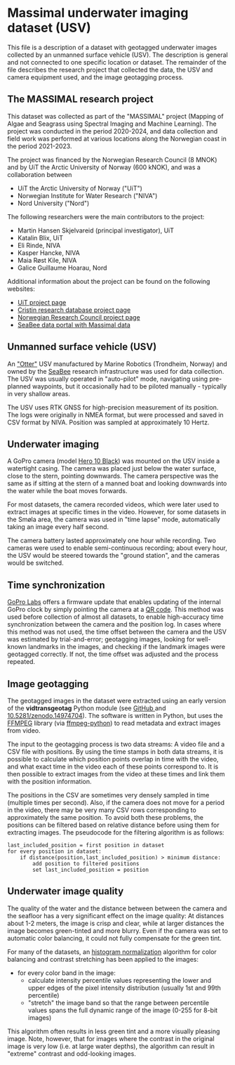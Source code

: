 # Massimal underwater imaging dataset (USV)
This file is a description of a dataset with geotagged underwater images collected by an
unmanned surface vehicle (USV). The description is general and not connected to one
specific location or dataset. The remainder of the file describes the research project
that collected the data, the USV and camera equipment used, and the image geotagging
process.

## The MASSIMAL research project 
This dataset was collected as part of the "MASSIMAL" project (Mapping of Algae and
Seagrass using Spectral Imaging and Machine Learning). The project was conducted in the
period 2020-2024, and data collection and field work was performed at various locations
along the Norwegian coast in the period 2021-2023. 

The project was financed by the Norwegian Research Council (8 MNOK) and by UiT the
Arctic University of Norway (600 kNOK), and was a collaboration between 

- UiT the Arctic University of Norway ("UiT")
- Norwegian Institute for Water Research ("NIVA")
- Nord University ("Nord")

The following researchers were the main contributors to the project:

- Martin Hansen Skjelvareid (principal investigator), UiT
- Katalin Blix, UiT
- Eli Rinde, NIVA
- Kasper Hancke, NIVA
- Maia Røst Kile, NIVA
- Galice Guillaume Hoarau, Nord

Additional information about the project can be found on the following websites:
- [UiT project page](https://en.uit.no/project/massimal)
- [Cristin research database project
  page](https://app.cristin.no/projects/show.jsf?id=2054355)
- [Norwegian Research Council project
  page](https://prosjektbanken.forskningsradet.no/project/FORISS/301317)
- [SeaBee data portal with Massimal
  data](https://geonode.seabee.sigma2.no/catalogue/#/search?q=massimal&f=dataset)


## Unmanned surface vehicle (USV)
An ["Otter"](https://www.maritimerobotics.com/otter) USV manufactured by Marine Robotics
(Trondheim, Norway) and owned by the [SeaBee](https://seabee.no/) research
infrastructure was used for data collection. The USV was usually operated in
"auto-pilot" mode, navigating using pre-planned waypoints, but it occasionally had to be
piloted manually - typically in very shallow areas.  

The USV uses RTK GNSS for high-precision measurement of its position. The logs were
originally in NMEA format, but were processed and saved in CSV format by NIVA. Position
was sampled at approximately 10 Hertz.  

## Underwater imaging
A GoPro camera (model [Hero 10 Black](https://en.wikipedia.org/wiki/GoPro#HERO10)) was
mounted on the USV inside a watertight casing. The camera was placed just below the
water surface, close to the stern, pointing downwards. The camera perspective was the
same as if sitting at the stern of a manned boat and looking downwards into the water
while the boat moves forwards.  

For most datasets, the camera recorded videos, which were later used to extract images
at specific times in the video. However, for some datasets in the Smøla area, the camera
was used in "time lapse" mode, automatically taking an image every half second. 

The camera battery lasted approximately one hour while recording. Two cameras were used
to enable semi-continuous recording; about every hour, the USV would be steered towards
the "ground station", and the cameras would be switched. 

## Time synchronization
[GoPro Labs](https://github.com/gopro/labs) offers a firmware update that enables
updating of the internal GoPro clock by simply pointing the camera at a [QR
code](https://gopro.github.io/labs/control/precisiontime/). This method was used before
collection of almost all datasets, to enable high-accuracy time synchronization between
the camera and the position log. In cases where this method was not used, the time
offset between the camera and the USV was estimated by trial-and-error; geotagging
images, looking for well-known landmarks in the images, and checking if the landmark
images were geotagged correctly. If not, the time offset was adjusted and the process
repeated.    

## Image geotagging
The geotagged images in the dataset were extracted using an early version of the
**vidtransgeotag** Python module (see [GitHub
](https://github.com/mh-skjelvareid/vidtransgeotag) and
[10.5281/zenodo.14974704](https://doi.org/10.5281/zenodo.14974704)). The software is
written in Python, but uses the [FFMPEG](https://www.ffmpeg.org/) library (via
[ffmpeg-python](https://github.com/kkroening/ffmpeg-python)) to read metadata and
extract images from video. 

The input to the geotagging process is two data streams: A video file and a CSV file
with positions. By using the time stamps in both data streams, it is possible to
calculate which position points overlap in time with the video, and what exact time in
the video each of these points correspond to. It is then possible to extract images from
the video at these times and link them with the position information.

The positions in the CSV are sometimes very densely sampled in time (multiple times per
second). Also, if the camera does not move for a period in the video, there may be very
many CSV rows corresponding to approximately the same position. To avoid both these
problems, the positions can be filtered based on relative distance before using them for
extracting images. The pseudocode for the filtering algorithm is as follows:

    last_included_position = first position in dataset
    for every position in dataset:
        if distance(position,last_included_position) > minimum distance:
            add position to filtered positions
            set last_included_position = position


## Underwater image quality
The quality of the water and the distance between between the camera and the seafloor
has a very significant effect on the image quality: At distances about 1-2 meters, the
image is crisp and clear, while at larger distances the image becomes green-tinted and
more blurry. Even if the camera was set to automatic color balancing, it could not fully
compensate for the green tint. 

For many of the datasets, an [histogram
normalization](https://en.wikipedia.org/wiki/Normalization_(image_processing)) algorithm
for color balancing and contrast stretching has been applied to the images:

- for every color band in the image:
    - calculate intensity percentile values representing the lower and upper edges of
      the pixel intensity distribution (usually 1st and 99th percentile)
    - "stretch" the image band so that the range between percentile values spans the
      full dynamic range of the image (0-255 for 8-bit images) 

This algorithm often results in less green tint and a more visually pleasing image.
Note, however, that for images where the contrast in the original image is very low
(i.e. at large water depths), the algorithm can result in "extreme" contrast and
odd-looking images. 
